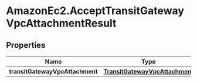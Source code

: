 # AmazonEc2.AcceptTransitGatewayVpcAttachmentResult

## Properties

Name | Type | Description | Notes
------------ | ------------- | ------------- | -------------
**transitGatewayVpcAttachment** | [**TransitGatewayVpcAttachment**](TransitGatewayVpcAttachment.md) |  | [optional] 


